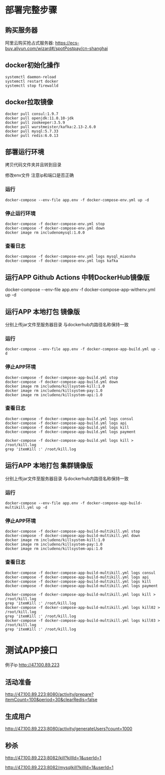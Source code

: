 # 部署完整步骤

## 购买服务器

阿里云购买抢占式服务器: https://ecs-buy.aliyun.com/wizard#/spotPostpay/cn-shanghai 

## docker初始化操作

```
systemctl daemon-reload
systemctl restart docker
systemctl stop firewalld
```

## docker拉取镜像

```
docker pull consul:1.9.7
docker pull openjdk:11.0.10-jdk
docker pull zookeeper:3.5.9
docker pull wurstmeister/kafka:2.13-2.6.0
docker pull mysql:5.7.33
docker pull redis:6.0.13
```

## 部署运行环境

拷贝代码文件夹并且转到目录

修改env文件 注意ip和端口是否正确

### 运行

```
docker-compose --env-file app.env -f docker-compose-env.yml up -d
```



### 停止运行环境

```
docker-compose -f docker-compose-env.yml stop
docker-compose -f docker-compose-env.yml down
docker image rm includenomysql:1.0.0
```

### 查看日志

```
docker-compose -f docker-compose-env.yml logs mysql_miaosha
docker-compose -f docker-compose-env.yml logs kafka
```



## 运行APP Github Actions 中转DockerHub镜像版

docker-compose --env-file app.env -f docker-compose-app-withenv.yml  up -d



## 运行APP 本地打包 镜像版

分别上传jar文件至服务器目录 与dockerhub内路径名称保持一致

### 运行

```
docker-compose --env-file app.env -f docker-compose-app-build.yml up -d

```

### 停止APP环境

```
docker-compose -f docker-compose-app-build.yml stop
docker-compose -f docker-compose-app-build.yml down
docker image rm includeno/killsystem-kill:1.0
docker image rm includeno/killsystem-pay:1.0
docker image rm includeno/killsystem-api:1.0
```

### 查看日志

```
docker-compose -f docker-compose-app-build.yml logs consul
docker-compose -f docker-compose-app-build.yml logs api
docker-compose -f docker-compose-app-build.yml logs kill
docker-compose -f docker-compose-app-build.yml logs payment

docker-compose -f docker-compose-app-build.yml logs kill > /root/kill.log
grep 'itemKill :' /root/kill.log
```

## 运行APP 本地打包 集群镜像版

分别上传jar文件至服务器目录 与dockerhub内路径名称保持一致

### 运行

```
docker-compose --env-file app.env -f docker-compose-app-build-multikill.yml up -d
```

### 停止APP环境

```
docker-compose -f docker-compose-app-build-multikill.yml stop
docker-compose -f docker-compose-app-build-multikill.yml down
docker image rm includeno/killsystem-kill:1.0
docker image rm includeno/killsystem-pay:1.0
docker image rm includeno/killsystem-api:1.0
```

### 查看日志

```
docker-compose -f docker-compose-app-build-multikill.yml logs consul
docker-compose -f docker-compose-app-build-multikill.yml logs api
docker-compose -f docker-compose-app-build-multikill.yml logs kill
docker-compose -f docker-compose-app-build-multikill.yml logs payment

docker-compose -f docker-compose-app-build-multikill.yml logs kill > /root/kill.log
grep 'itemKill :' /root/kill.log
docker-compose -f docker-compose-app-build-multikill.yml logs kill02 > /root/kill.log
grep 'itemKill :' /root/kill.log
docker-compose -f docker-compose-app-build-multikill.yml logs kill03 > /root/kill.log
grep 'itemKill :' /root/kill.log
```

## 

# 测试APP接口

例子ip http://47.100.89.223

## 活动准备

http://47.100.89.223:8080/activity/prepare?itemCount=100&period=30&clearRedis=false



## 生成用户

http://47.100.89.223:8080/activity/generateUsers?count=1000



## 秒杀

http://47.100.89.223:8082/kill?killId=1&userId=1

http://47.100.89.223:8082/mysqlkill?killId=1&userId=1
